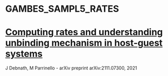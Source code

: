 # GAMBES_SAMPL5_RATES

# [Computing rates and understanding unbinding mechanism in host-guest systems](https://arxiv.org/abs/2111.07300)
J Debnath, M Parrinello - arXiv preprint arXiv:2111.07300, 2021 
